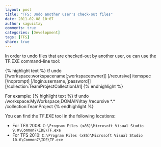 ```yaml
---
layout: post
title: "TFS: Undo another user's check-out files"
date: 2011-02-08 10:07
author: saguiitay
comments: true
categories: [Development]
tags: [TFS]
share: true
---
```

In order to undo files that are checked-out by another user, ou can use the TF.EXE command-line tool:

{% highlight text %}
tf undo [/workspace:workspacename[;workspaceowner]] [/recursive] itemspec [/noprompt] [/login:username,[password]] [/collection:TeamProjectCollectionUrl]
{% endhighlight %}
 
For example:
{% highlight text %}
tf undo /workspace:MyWorkspace;DOMAIN\\Itay /recursive \*.\* /collection:TeamProject
{% endhighlight %}

You can find the TF.EXE tool in the following locations:
- For TFS 2008: `C:\Program Files (x86)\Microsoft Visual Studio 9.0\Common7\IDE\TF.exe`
- For TFS 2010: `C:\Program Files (x86)\Microsoft Visual Studio 10.0\Common7\IDE\TF.exe`



